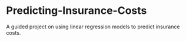 # Predicting-Insurance-Costs
A guided project on using linear regression models to predict insurance costs. 
